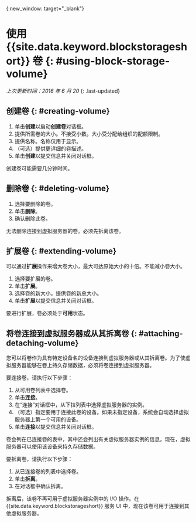 {:new_window: target="_blank"} 

# 使用 {{site.data.keyword.blockstorageshort}} 卷 {: #using-block-storage-volume} 

*上次更新时间：2016 年 6 月 20*
{: .last-updated}

## 创建卷 {: #creating-volume} 

1.	单击**创建**以启动**创建卷**对话框。
2.	提供所需卷的大小。不接受小数。大小受分配给组织的配额限制。
3.	提供名称。名称仅用于显示。
4.	（可选）提供更详细的卷描述。 
5.	单击**创建**以提交信息并关闭对话框。 

创建卷可能需要几分钟时间。 

## 删除卷 {: #deleting-volume}

1.	选择要删除的卷。
2.	单击**删除**。
3.	确认删除此卷。

无法删除连接到虚拟服务器的卷。必须先拆离该卷。

## 扩展卷 {: #extending-volume}
可以通过**扩展**操作来增大卷大小，最大可达原始大小的十倍。不能减小卷大小。

1.	选择要扩展的卷。
2.	单击**扩展**。
3.	选择卷的新大小。提供卷的新总大小。
4.	单击**扩展**以提交信息并关闭对话框。 

要进行扩展，卷必须处于**可用**状态。 

## 将卷连接到虚拟服务器或从其拆离卷 {: #attaching-detaching-volume}
您可以将卷作为具有特定设备名的设备连接到虚拟服务器或从其拆离卷。为了使虚拟服务器能够在卷上持久存储数据，必须将卷连接到虚拟服务器。

要连接卷，请执行以下步骤： 

1.	从可用卷列表中选择卷。
2.	单击**连接**。
3.	在“连接”对话框中，从下拉列表中选择虚拟服务器的实例。 
4.	（可选）指定要用于连接此卷的设备。如果未指定设备，系统会自动选择虚拟服务器上第一个可用的设备。
5.	单击**连接**以提交信息并关闭对话框。

卷会列在已连接卷的表中，其中还会列出有关虚拟服务器实例的信息。现在，虚拟服务器可以使用该设备来持久存储数据。 

要拆离卷，请执行以下步骤： 

1.	从已连接卷的列表中选择卷。 
2.	单击**拆离**。
3.	在对话框中确认拆离。 

拆离后，该卷不再可用于虚拟服务器实例中的 I/O 操作。在 {{site.data.keyword.blockstorageshort}} 服务 UI 中，现在该卷可用于连接到其他虚拟服务器。
